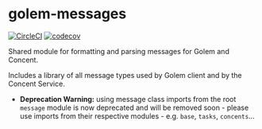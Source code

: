 # golem-messages

[![CircleCI](https://circleci.com/gh/golemfactory/golem-messages.svg?style=shield)](https://circleci.com/gh/golemfactory/golem-messages)
[![codecov](https://codecov.io/gh/golemfactory/golem-messages/branch/master/graph/badge.svg)](https://codecov.io/gh/golemfactory/golem-messages)

Shared module for formatting and parsing messages for Golem and Concent.

Includes a library of all message types used by Golem client and by the Concent
Service. 

* **Deprecation Warning:** using message class imports from the root `message`
module is now deprecated and will be removed soon - please use imports from
their respective modules - e.g. `base`, `tasks`, `concents`...


